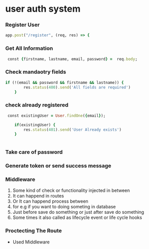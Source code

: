 # user auth system
### Register User
```ruby
app.post("/register", (req, res) => {
```

### Get All Information

```ruby
 const {firstname, lastname, email, password} =  req.body;
``` 
 
### Check mandaotry fields
```ruby
if (!(email && password && firstname && lastname)) {
        res.status(400).send('All fields are required')
    } 
```    
### check already registered

```ruby
 const existingUser = User.findOne({email});

    if(existingUser) {
        res.status(401).send('User Already exists')
    }
    
 ```   
### Take care of password
### Generate token or send success message

### Middleware

1. Some kind of check or functionality injected in between
2. It can happend in routes
3. Or It can happend process between 
4. for e.g if you want to doing someting in database 
5. Just before save do something or just after save do something 
6. Some times it also called as lifecycle event or life cycle hooks


### Proctecting The Route

- Used Middleware

